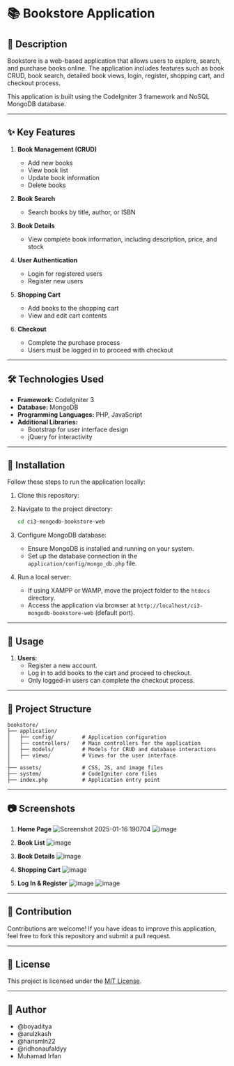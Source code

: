 # 📚 Bookstore Application

## 📖 Description
Bookstore is a web-based application that allows users to explore, search, and purchase books online. The application includes features such as book CRUD, book search, detailed book views, login, register, shopping cart, and checkout process.

This application is built using the CodeIgniter 3 framework and NoSQL MongoDB database.

---

## ✨ Key Features

1. **Book Management (CRUD)**
   - Add new books
   - View book list
   - Update book information
   - Delete books

2. **Book Search**
   - Search books by title, author, or ISBN

3. **Book Details**
   - View complete book information, including description, price, and stock

4. **User Authentication**
   - Login for registered users
   - Register new users

5. **Shopping Cart**
   - Add books to the shopping cart
   - View and edit cart contents

6. **Checkout**
   - Complete the purchase process
   - Users must be logged in to proceed with checkout

---

## 🛠️ Technologies Used

- **Framework:** CodeIgniter 3
- **Database:** MongoDB
- **Programming Languages:** PHP, JavaScript
- **Additional Libraries:**
  - Bootstrap for user interface design
  - jQuery for interactivity

---

## 🚀 Installation

Follow these steps to run the application locally:

1. Clone this repository:

2. Navigate to the project directory:
   ```bash
   cd ci3-mongodb-bookstore-web
   ```

3. Configure MongoDB database:
   - Ensure MongoDB is installed and running on your system.
   - Set up the database connection in the `application/config/mongo_db.php` file.


4. Run a local server:
   - If using XAMPP or WAMP, move the project folder to the `htdocs` directory.
   - Access the application via browser at `http://localhost/ci3-mongodb-bookstore-web` (default port).

---

## 🛒 Usage

1. **Users:**
   - Register a new account.
   - Log in to add books to the cart and proceed to checkout.
   - Only logged-in users can complete the checkout process.

---

## 📂 Project Structure

```
bookstore/
├── application/
│   ├── config/         # Application configuration
│   ├── controllers/    # Main controllers for the application
│   ├── models/         # Models for CRUD and database interactions
│   ├── views/          # Views for the user interface
│
├── assets/             # CSS, JS, and image files
├── system/             # CodeIgniter core files
├── index.php           # Application entry point
```

---

## 📷 Screenshots

1. **Home Page**
   ![Screenshot 2025-01-16 190704](https://github.com/user-attachments/assets/ddcb6ff8-a6fe-4267-9c63-2de0f57e6c46)
	![image](https://github.com/user-attachments/assets/fce41b2b-6c3a-4874-8c70-3784ade1da76)


2. **Book List**
   ![image](https://github.com/user-attachments/assets/d8d63b41-b383-4301-9896-87216057d75b)


3. **Book Details**
   ![image](https://github.com/user-attachments/assets/4562e647-5c50-4786-97e7-b021fb4f16c6)


4. **Shopping Cart**
   ![image](https://github.com/user-attachments/assets/c4e20c61-afb8-410c-99eb-5b9432b527aa)


5. **Log In & Register**
   ![image](https://github.com/user-attachments/assets/1231bdbc-8c34-461b-89db-71afa6e72f6e)
	![image](https://github.com/user-attachments/assets/f7c26110-5499-4cdc-a437-46263ed3deac)



---

## 🤝 Contribution

Contributions are welcome! If you have ideas to improve this application, feel free to fork this repository and submit a pull request.

---

## 📝 License

This project is licensed under the [MIT License](LICENSE).

---

## 👤 Author

- @boyaditya
- @arulzkash
- @harismln22
- @ridhonaufaldyy
- Muhamad Irfan
